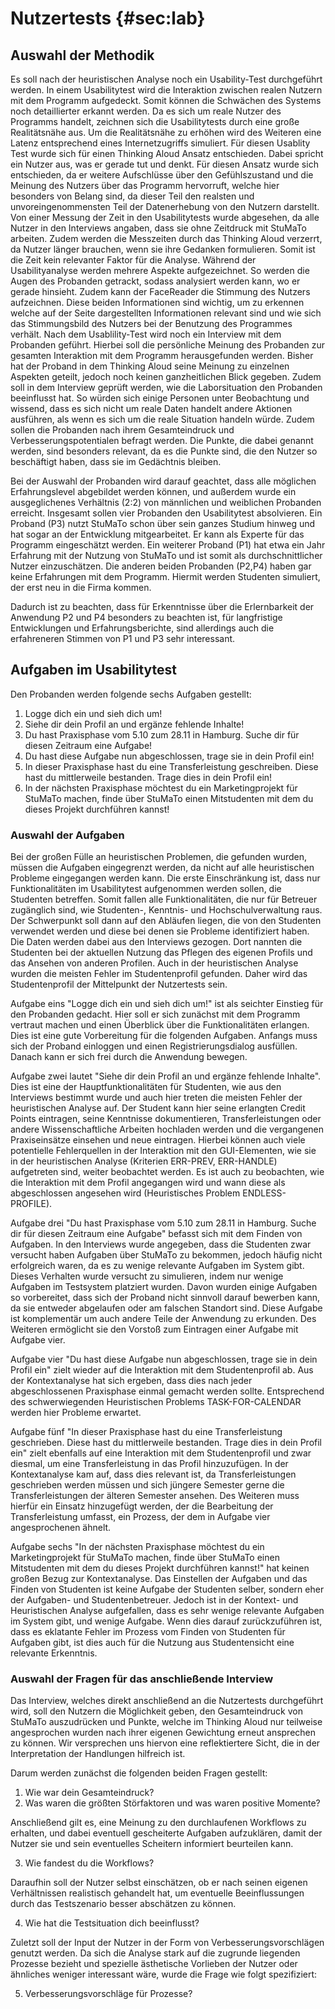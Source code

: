 # Nutzertests {#sec:lab}

## Auswahl der Methodik

Es soll nach der heuristischen Analyse noch ein Usability-Test durchgeführt werden. In einem Usabilitytest wird die Interaktion zwischen realen Nutzern mit dem Programm aufgedeckt. Somit können die Schwächen des Systems noch detaillierter erkannt werden. Da es sich um reale Nutzer des Programms handelt, zeichnen sich die Usabilitytests durch eine große Realitätsnähe aus. Um die Realitätsnähe zu erhöhen wird des Weiteren eine Latenz entsprechend eines Internetzugriffs simuliert.
Für diesen Usablity Test wurde sich für einen Thinking Aloud Ansatz entschieden. Dabei spricht ein Nutzer aus, was er gerade tut und denkt. Für diesen Ansatz wurde sich entschieden, da er weitere Aufschlüsse über den Gefühlszustand und die Meinung des Nutzers über das Programm hervorruft, welche hier besonders von Belang sind, da dieser Teil den realsten und unvoreingenommensten Teil der Datenerhebung von den Nutzern darstellt. Von einer Messung der Zeit in den Usabilitytests wurde abgesehen, da alle Nutzer in den Interviews angaben, dass sie ohne Zeitdruck mit StuMaTo arbeiten. Zudem werden die Messzeiten durch das Thinking Aloud verzerrt, da Nutzer länger brauchen, wenn sie ihre Gedanken formulieren. Somit ist die Zeit kein relevanter Faktor für die Analyse.
Während der Usabilityanalyse werden mehrere Aspekte aufgezeichnet. So werden die Augen des Probanden getrackt, sodass analysiert werden kann, wo er gerade hinsieht. Zudem kann der FaceReader die Stimmung des Nutzers aufzeichnen. Diese beiden Informationen sind wichtig, um zu erkennen welche auf der Seite dargestellten Informationen relevant sind und wie sich das Stimmungsbild des Nutzers bei der Benutzung des Programmes verhält.
Nach dem Usablility-Test wird noch ein Interview mit dem Probanden geführt. Hierbei soll die persönliche Meinung des Probanden zur gesamten Interaktion mit dem Programm herausgefunden werden. Bisher hat der Proband in dem Thinking Aloud seine Meinung zu einzelnen Aspekten geteilt, jedoch noch keinen ganzheitlichen Blick gegeben. Zudem soll in dem Interview geprüft werden, wie die Laborsituation den Probanden beeinflusst hat. So würden sich einige Personen unter Beobachtung und wissend, dass es sich nicht um reale Daten handelt andere Aktionen ausführen, als wenn es sich um die reale Situation handeln würde. Zudem sollen die Probanden nach ihrem Gesamteindruck und Verbesserungspotentialen befragt werden. Die Punkte, die dabei genannt werden, sind besonders relevant, da es die Punkte sind, die den Nutzer so beschäftigt haben, dass sie im Gedächtnis bleiben.

Bei der Auswahl der Probanden wird darauf geachtet, dass alle möglichen Erfahrungslevel abgebildet werden können, und außerdem wurde ein ausgeglichenes Verhältnis (2:2) von männlichen und weiblichen Probanden erreicht. Insgesamt sollen vier Probanden den Usabilitytest absolvieren. Ein Proband (P3) nutzt StuMaTo schon über sein ganzes Studium hinweg und hat sogar an der Entwicklung mitgearbeitet. Er kann als Experte für das Programm eingeschätzt werden. Ein weiterer Proband (P1) hat etwa ein Jahr Erfahrung mit der Nutzung von StuMaTo und ist somit als durchschnittlicher Nutzer einzuschätzen. Die anderen beiden Probanden (P2,P4) haben gar keine Erfahrungen mit dem Programm. Hiermit werden Studenten simuliert, der erst neu in die Firma kommen.

Dadurch ist zu beachten, dass für Erkenntnisse über die Erlernbarkeit der Anwendung P2 und P4 besonders zu beachten ist, für langfristige Entwicklungen und Erfahrungsberichte, sind allerdings auch die erfahreneren Stimmen von P1 und P3 sehr interessant.

## Aufgaben im Usabilitytest

Den Probanden werden folgende sechs Aufgaben gestellt:

1. Logge dich ein und sieh dich um!
2. Siehe dir dein Profil an und ergänze fehlende Inhalte!
3. Du hast Praxisphase vom 5.10 zum 28.11 in Hamburg. Suche dir für diesen Zeitraum eine Aufgabe!
4. Du hast diese Aufgabe nun abgeschlossen, trage sie in dein Profil ein!
5. In dieser Praxisphase hast du eine Transferleistung geschreiben. Diese hast du mittlerweile bestanden. Trage dies in dein Profil ein!
6. In der nächsten Praxisphase möchtest du ein Marketingprojekt für StuMaTo machen, finde über StuMaTo einen Mitstudenten mit dem du dieses Projekt durchführen kannst!

### Auswahl der Aufgaben

Bei der großen Fülle an heuristischen Problemen, die gefunden wurden, müssen die Aufgaben eingegrenzt werden, da nicht auf alle heuristischen Probleme eingegangen werden kann. Die erste Einschränkung ist, dass nur Funktionalitäten im Usabilitytest aufgenommen werden sollen, die Studenten betreffen. Somit fallen alle Funktionalitäten, die nur für Betreuer zugänglich sind, wie Studenten-, Kenntnis- und Hochschulverwaltung raus. Der Schwerpunkt soll dann auf den Abläufen liegen, die von den Studenten verwendet werden und diese bei denen sie Probleme identifiziert haben. Die Daten werden dabei aus den Interviews gezogen. Dort nannten die Studenten bei der aktuellen Nutzung das Pflegen des eigenen Profils und das Ansehen von anderen Profilen. Auch in der heuristischen Analyse wurden die meisten Fehler im Studentenprofil gefunden. Daher wird das Studentenprofil der Mittelpunkt der Nutzertests sein.

Aufgabe eins "Logge dich ein und sieh dich um!" ist als seichter Einstieg für den Probanden gedacht. Hier soll er sich zunächst mit dem Programm vertraut machen und einen Überblick über die Funktionalitäten erlangen. Dies ist eine gute Vorbereitung für die folgenden Aufgaben. Anfangs muss sich der Proband einloggen und einen Registrierungsdialog ausfüllen. Danach kann er sich frei durch die Anwendung bewegen.

Aufgabe zwei lautet "Siehe dir dein Profil an und ergänze fehlende Inhalte". Dies ist eine der Hauptfunktionalitäten für Studenten, wie aus den Interviews bestimmt wurde und auch hier treten die meisten Fehler der heuristischen Analyse auf. Der Student kann hier seine erlangten Credit Points eintragen, seine Kenntnisse dokumentieren, Transferleistungen oder andere Wissenschaftliche Arbeiten hochladen werden und die vergangenen Praxiseinsätze einsehen und neue eintragen. Hierbei können auch viele potentielle Fehlerquellen in der Interaktion mit den GUI-Elementen, wie sie in der heuristischen Analyse (Kriterien ERR-PREV, ERR-HANDLE) aufgetreten sind, weiter beobachtet werden. Es ist auch zu beobachten, wie die Interaktion mit dem Profil angegangen wird und wann diese als abgeschlossen angesehen wird (Heuristisches Problem ENDLESS-PROFILE). 

Aufgabe drei "Du hast Praxisphase vom 5.10 zum 28.11 in Hamburg. Suche dir für diesen Zeitraum eine Aufgabe" befasst sich mit dem Finden von Aufgaben. In den Interviews wurde angegeben, dass die Studenten zwar versucht haben Aufgaben über StuMaTo zu bekommen, jedoch häufig nicht erfolgreich waren, da es zu wenige relevante Aufgaben im System gibt. Dieses Verhalten wurde versucht zu simulieren, indem nur wenige Aufgaben im Testsystem platziert wurden. Davon wurden einige Aufgaben so vorbereitet, dass sich der Proband nicht sinnvoll darauf bewerben kann, da sie entweder abgelaufen oder am falschen Standort sind. Diese Aufgabe ist komplementär um auch andere Teile der Anwendung zu erkunden. Des Weiteren ermöglicht sie den Vorstoß zum Eintragen einer Aufgabe mit Aufgabe vier.

Aufgabe vier "Du hast diese Aufgabe nun abgeschlossen, trage sie in dein Profil ein" zielt wieder auf die Interaktion mit dem Studentenprofil ab. Aus der Kontextanalyse hat sich ergeben, dass dies nach jeder abgeschlossenen Praxisphase einmal gemacht werden sollte. Entsprechend des schwerwiegenden Heuristischen Problems TASK-FOR-CALENDAR werden hier Probleme erwartet.

Aufgabe fünf "In dieser Praxisphase hast du eine Transferleistung geschrieben. Diese hast du mittlerweile bestanden. Trage dies in dein Profil ein" zielt ebenfalls auf eine Interaktion mit dem Studentenprofil und zwar diesmal, um eine Transferleistung in das Profil hinzuzufügen. In der Kontextanalyse kam auf, dass dies relevant ist, da Transferleistungen geschrieben werden müssen und sich jüngere Semester gerne die Transferleistungen der älteren Semester ansehen. Des Weiteren muss hierfür ein Einsatz hinzugefügt werden, der die Bearbeitung der Transferleistung umfasst, ein Prozess, der dem in Aufgabe vier angesprochenen ähnelt.

Aufgabe sechs "In der nächsten Praxisphase möchtest du ein Marketingprojekt für StuMaTo machen, finde über StuMaTo einen Mitstudenten mit dem du dieses Projekt durchführen kannst!" hat keinen großen Bezug zur Kontextanalyse. Das Einstellen der Aufgaben und das Finden von Studenten ist keine Aufgabe der Studenten selber, sondern eher der Aufgaben- und Studentenbetreuer. Jedoch ist in der Kontext- und Heuristischen Analyse aufgefallen, dass es sehr wenige relevante Aufgaben im System gibt, und wenige Aufgabe. Wenn dies darauf zurückzuführen ist, dass es eklatante Fehler im Prozess vom Finden von Studenten für Aufgaben gibt, ist dies auch für die Nutzung aus Studentensicht eine relevante Erkenntnis. 



### Auswahl der Fragen für das anschließende Interview

Das Interview, welches direkt anschließend an die Nutzertests durchgeführt wird, soll den Nutzern die Möglichkeit geben, den Gesamteindruck von StuMaTo auszudrücken und Punkte, welche im Thinking Aloud nur teilweise angesprochen wurden nach ihrer eigenen Gewichtung erneut ansprechen zu können. Wir versprechen uns hiervon eine reflektiertere Sicht, die in der Interpretation der Handlungen hilfreich ist.

Darum werden zunächst die folgenden beiden Fragen gestellt: 

1. Wie war dein Gesamteindruck?
2. Was waren die größten Störfaktoren und was waren positive Momente?

Anschließend gilt es, eine Meinung zu den durchlaufenen Workflows zu erhalten, und dabei eventuell gescheiterte Aufgaben aufzuklären, damit der Nutzer sie und sein eventuelles Scheitern informiert beurteilen kann.

3. Wie fandest du die Workflows?

Daraufhin soll der Nutzer selbst einschätzen, ob er nach seinen eigenen Verhältnissen realistisch gehandelt hat, um eventuelle Beeinflussungen durch das Testszenario besser abschätzen zu können.

4. Wie hat die Testsituation dich beeinflusst?

Zuletzt soll der Input der Nutzer in der Form von Verbesserungsvorschlägen genutzt werden. Da sich die Analyse stark auf die zugrunde liegenden Prozesse bezieht und spezielle ästhetische Vorlieben der Nutzer oder ähnliches weniger interessant wäre, wurde die Frage wie folgt spezifiziert:

5. Verbesserungsvorschläge für Prozesse?